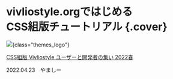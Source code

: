 # vivliostyle.orgではじめる<br>CSS組版チュートリアル {.cover}


![](https://raw.githubusercontent.com/vivliostyle/vivliostyle.org/master/assets/vivliostyle-logo.svg){class="themes_logo"}

[CSS組版 Vivliostyle ユーザーと開発者の集い 2022春](https://vivliostyle.connpass.com/event/243092/)

2022.04.23　やましー

</section>

